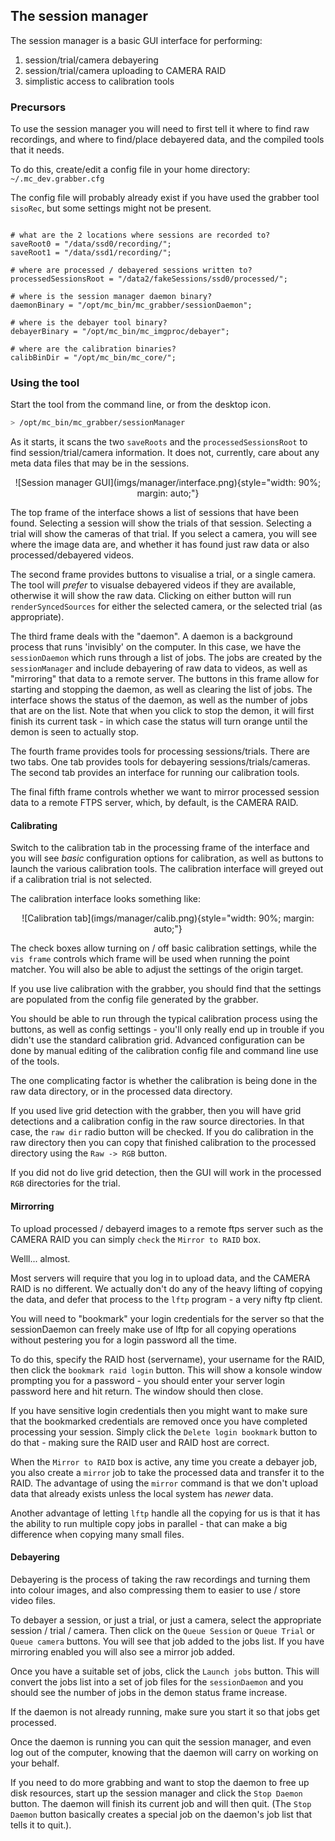 ## The session manager

The session manager is a basic GUI interface for performing:

   1) session/trial/camera debayering
   2) session/trial/camera uploading to CAMERA RAID
   3) simplistic access to calibration tools

### Precursors

To use the session manager you will need to first tell it where to find raw recordings, and where to find/place debayered data, and the compiled tools that it needs.

To do this, create/edit a config file in your home directory: `~/.mc_dev.grabber.cfg`

The config file will probably already exist if you have used the grabber tool `sisoRec`, but some settings might not be present.

```

# what are the 2 locations where sessions are recorded to?
saveRoot0 = "/data/ssd0/recording/";
saveRoot1 = "/data/ssd1/recording/";

# where are processed / debayered sessions written to?
processedSessionsRoot = "/data2/fakeSessions/ssd0/processed/";

# where is the session manager daemon binary?
daemonBinary = "/opt/mc_bin/mc_grabber/sessionDaemon";

# where is the debayer tool binary?
debayerBinary = "/opt/mc_bin/mc_imgproc/debayer";

# where are the calibration binaries?
calibBinDir = "/opt/mc_bin/mc_core/";

```

### Using the tool

Start the tool from the command line, or from the desktop icon.

```bash
> /opt/mc_bin/mc_grabber/sessionManager
```

As it starts, it scans the two `saveRoots` and the `processedSessionsRoot` to find session/trial/camera information. It does not, currently, care about any meta data files that may be in the sessions.

<div style="text-align: center">
![Session manager GUI](imgs/manager/interface.png){style="width: 90%; margin: auto;"}
</div>

The top frame of the interface shows a list of sessions that have been found. Selecting a session will show the trials of that session. Selecting a trial will show the cameras of that trial. If you select a camera, you will see where the image data are, and whether it has found just raw data or also processed/debayered videos.

The second frame provides buttons to visualise a trial, or a single camera. The tool will _prefer_ to visualse debayered videos if they are available, otherwise it will show the raw data. Clicking on either button will run `renderSyncedSources` for either the selected camera, or the selected trial (as appropriate).

The third frame deals with the "daemon". A daemon is a background process that runs 'invisibly' on the computer. In this case, we have the `sessionDaemon` which runs through a list of jobs. The jobs are created by the `sessionManager` and include debayering of raw data to videos, as well as "mirroring" that data to a remote server. The buttons in this frame allow for starting and stopping the daemon, as well as clearing the list of jobs. The interface shows the status of the daemon, as well as the number of jobs that are on the list. Note that when you click to stop the demon, it will first finish its current task - in which case the status will turn orange until the demon is seen to actually stop.

The fourth frame provides tools for processing sessions/trials. There are two tabs. One tab provides tools for debayering sessions/trials/cameras. The second tab provides an interface for running our calibration tools.

The final fifth frame controls whether we want to mirror processed session data to a remote FTPS server, which, by default, is the CAMERA RAID.

#### Calibrating

Switch to the calibration tab in the processing frame of the interface and you will see _basic_ configuration options for calibration, as well as buttons to launch the various calibration tools. The calibration interface will greyed out if a calibration trial is not selected.

The calibration interface looks something like:

<div style="text-align: center">
![Calibration tab](imgs/manager/calib.png){style="width: 90%; margin: auto;"}
</div>

The check boxes allow turning on / off basic calibration settings, while the `vis frame` controls which frame will be used when running the point matcher. You will also be able to adjust the settings of the origin target.

If you use live calibration with the grabber, you should find that the settings are populated from the config file generated by the grabber.

You should be able to run through the typical calibration process using the buttons, as well as config settings - you'll only really end up in trouble if you didn't use the standard calibration grid. Advanced configuration can be done by manual editing of the calibration config file and command line use of the tools.

The one complicating factor is whether the calibration is being done in the raw data directory, or in the processed data directory.

If you used live grid detection with the grabber, then you will have grid detections and a calibration config in the raw source directories. In that case, the `raw dir` radio button will be checked. If you do calibration in the raw directory then you can copy that finished calibration to the processed directory using the `Raw -> RGB` button.

If you did not do live grid detection, then the GUI will work in the processed `RGB` directories for the trial.


#### Mirrorring

To upload processed / debayerd images to a remote ftps server such as the CAMERA RAID you can simply `check` the `Mirror to RAID` box.

Welll... almost.

Most servers will require that you log in to upload data, and the CAMERA RAID is no different. We actually don't do any of the heavy lifting of copying the data, and defer that process to the `lftp` program - a very nifty ftp client.

You will need to "bookmark" your login credentials for the server so that the sessionDaemon can freely make use of lftp for all copying operations without pestering you for a login password all the time.

To do this, specify the RAID host (servername), your username for the RAID, then click the `bookmark raid login` button. This will show a konsole window prompting you for a password - you should enter your server login password here and hit return. The window should then close.

If you have sensitive login credentials then you might want to make sure that the bookmarked credentials are removed once you have completed processing your session. Simply click the `Delete login bookmark` button to do that - making sure the RAID user and RAID host are correct.

When the `Mirror to RAID` box is active, any time you create a debayer job, you also create a `mirror` job to take the processed data and transfer it to the RAID. The advantage of using the `mirror` command is that we don't upload data that already exists unless the local system has _newer_ data.

Another advantage of letting `lftp` handle all the copying for us is that it has the ability to run multiple copy jobs in parallel - that can make a big difference when copying many small files. 


#### Debayering

Debayering is the process of taking the raw recordings and turning them into colour images, and also compressing them to easier to use / store video files.

To debayer a session, or just a trial, or just a camera, select the appropriate session / trial / camera. Then click on the `Queue Session` or `Queue Trial` or `Queue camera` buttons. You will see that job added to the jobs list. If you have mirroring enabled you will also see a mirror job added.

Once you have a suitable set of jobs, click the `Launch jobs` button. This will convert the jobs list into a set of job files for the `sessionDaemon` and you should see the number of jobs in the demon status frame increase.

If the daemon is not already running, make sure you start it so that jobs get processed.

Once the daemon is running you can quit the session manager, and even log out of the computer, knowing that the daemon will carry on working on your behalf.

If you need to do more grabbing and want to stop the daemon to free up disk resources, start up the session manager and click the `Stop Daemon` button. The daemon will finish its current job and will then quit. (The `Stop Daemon` button basically creates a special job on the daemon's job list that tells it to quit.).


